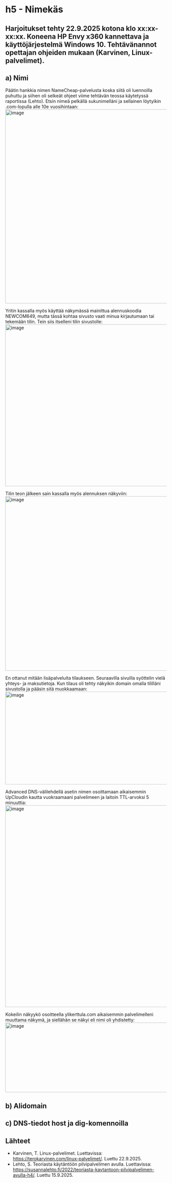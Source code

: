 # h5 - Nimekäs
## Harjoitukset tehty 22.9.2025 kotona klo xx:xx-xx:xx. Koneena HP Envy x360 kannettava ja käyttöjärjestelmä Windows 10. Tehtävänannot opettajan ohjeiden mukaan (Karvinen, Linux-palvelimet).
## a) Nimi
Päätin hankkia nimen NameCheap-palvelusta koska siitä oli luennoilla puhuttu ja siihen oli selkeät ohjeet viime tehtävän teossa käytetyssä raportissa (Lehto).
Etsin nimeä pelkällä sukunimelläni ja sellainen löytyikin .com-lopulla alle 10e vuosihintaan:
<img width="1095" height="604" alt="image" src="https://github.com/user-attachments/assets/a4c08671-21c5-4edb-92b4-162948a84c1e" />

Yritin kassalla myös käyttää näkymässä mainittua alennuskoodia NEWCOM649, mutta tässä kohtaa sivusto vaati minua kirjautumaan tai tekemään tilin. Tein siis itselleni tilin sivustolle:
<img width="686" height="504" alt="image" src="https://github.com/user-attachments/assets/519ee6b6-e08a-4cb8-aa00-67b68b23e502" />

Tilin teon jälkeen sain kassalla myös alennuksen näkyviin:
<img width="1349" height="543" alt="image" src="https://github.com/user-attachments/assets/51b1001a-26c8-41fe-a90f-cf612433f53f" />

En ottanut mitään lisäpalveluita tilaukseen. Seuraavilla sivuilla syöttelin vielä yhteys- ja maksutietoja. Kun tilaus oli tehty näkyikin domain omalla tililläni sivustolla ja pääsin sitä muokkaamaan:
<img width="1219" height="289" alt="image" src="https://github.com/user-attachments/assets/49e16f88-9954-43fe-876a-f5ccd0f8e6a8" />

Advanced DNS-välilehdellä asetin nimen osoittamaan aikaisemmin UpCloudin kautta vuokraamaani palvelimeen ja laitoin TTL-arvoksi 5 minuuttia:
<img width="1190" height="628" alt="image" src="https://github.com/user-attachments/assets/85fe2138-c43a-4963-a1e0-77e5398fa0a0" />

Kokeilin näkyykö osoitteella ylikerttula.com aikaisemmin palvelimelleni muuttama näkymä, ja siellähän se näkyi eli nimi oli yhdistetty:
<img width="561" height="217" alt="image" src="https://github.com/user-attachments/assets/f3707dbf-964d-4252-bc85-aea13b861299" />

## b) Alidomain
## c) DNS-tiedot host ja dig-komennoilla
## Lähteet
- Karvinen, T. Linux-palvelimet. Luettavissa: https://terokarvinen.com/linux-palvelimet/. Luettu 22.9.2025.
- Lehto, S. Teoriasta käytäntöön pilvipalvelimen avulla. Luettavissa: https://susannalehto.fi/2022/teoriasta-kaytantoon-pilvipalvelimen-avulla-h4/. Luettu 15.9.2025.
